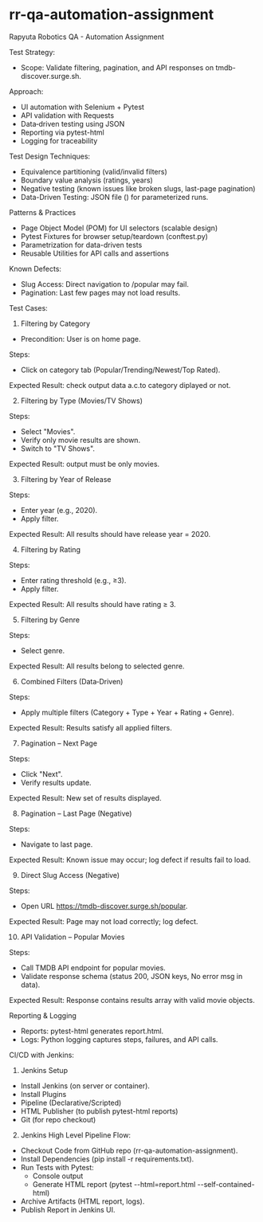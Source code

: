 # rr-qa-automation-assignment
Rapyuta Robotics QA - Automation Assignment

Test Strategy:
- Scope: Validate filtering, pagination, and API responses on tmdb-discover.surge.sh.
  
Approach:
- UI automation with Selenium + Pytest
- API validation with Requests
- Data‑driven testing using JSON
- Reporting via pytest-html
- Logging for traceability
  
Test Design Techniques:
- Equivalence partitioning (valid/invalid filters)
- Boundary value analysis (ratings, years)
- Negative testing (known issues like broken slugs, last-page pagination)
- Data-Driven Testing: JSON file () for parameterized runs.

Patterns & Practices
- Page Object Model (POM) for UI selectors (scalable design)
- Pytest Fixtures for browser setup/teardown (conftest.py)
- Parametrization for data-driven tests
- Reusable Utilities for API calls and assertions

Known Defects:
- Slug Access: Direct navigation to /popular may fail.
- Pagination: Last few pages may not load results.



Test Cases:

1. Filtering by Category

- Precondition: User is on home page.
  
Steps:
- Click on category tab (Popular/Trending/Newest/Top Rated).
  
Expected Result: check output data a.c.to category diplayed or not.

2. Filtering by Type (Movies/TV Shows)
   
Steps:
- Select "Movies".
- Verify only movie results are shown.
- Switch to "TV Shows".

Expected Result: output must be only movies.

3. Filtering by Year of Release

Steps:
- Enter year (e.g., 2020).
- Apply filter.

Expected Result: All results should have release year = 2020.

4. Filtering by Rating

Steps:
- Enter rating threshold (e.g., ≥3).
- Apply filter.

Expected Result: All results should have rating ≥ 3.

5. Filtering by Genre

Steps:
- Select genre.

Expected Result: All results belong to selected genre.

6. Combined Filters (Data‑Driven)

Steps:
- Apply multiple filters (Category + Type + Year + Rating + Genre).

Expected Result: Results satisfy all applied filters.

7. Pagination – Next Page

Steps:
- Click "Next".
- Verify results update.

Expected Result: New set of results displayed.

8. Pagination – Last Page (Negative)

Steps:
- Navigate to last page.

Expected Result: Known issue may occur; log defect if results fail to load.

9. Direct Slug Access (Negative)

Steps:
- Open URL https://tmdb-discover.surge.sh/popular.

Expected Result: Page may not load correctly; log defect.

10. API Validation – Popular Movies

Steps:
- Call TMDB API endpoint for popular movies.
- Validate response schema (status 200, JSON keys, No error msg in data).

Expected Result: Response contains results array with valid movie objects.

Reporting & Logging
- Reports: pytest-html generates report.html.
- Logs: Python logging captures steps, failures, and API calls.

CI/CD with Jenkins:

1. Jenkins Setup
- Install Jenkins (on server or container).
- Install Plugins
- Pipeline (Declarative/Scripted)
- HTML Publisher (to publish pytest-html reports)
- Git (for repo checkout)

2. Jenkins High Level Pipeline Flow:
- Checkout Code from GitHub repo (rr-qa-automation-assignment).
- Install Dependencies (pip install -r requirements.txt).
- Run Tests with Pytest:
  - Console output
  - Generate HTML report (pytest --html=report.html --self-contained-html)
- Archive Artifacts (HTML report, logs).
- Publish Report in Jenkins UI.





